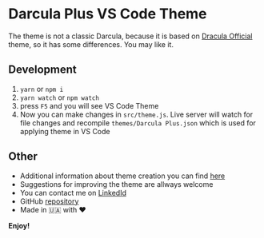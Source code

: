 # Darcula Plus VS Code Theme

The theme is not a classic Darcula, because it is based on [Dracula Official](https://marketplace.visualstudio.com/items?itemName=dracula-theme.theme-dracula) theme, so it has some differences. You may like it.

## Development

1. `yarn` or `npm i`
1. `yarn watch` or `npm watch`
1. press `F5` and you will see VS Code Theme
1. Now you can make changes in `src/theme.js`. Live server will watch for file changes and recompile `themes/Darcula Plus.json` which is used for applying theme in VS Code

## Other

- Additional information about theme creation you can find [here](https://code.visualstudio.com/api/extension-guides/color-theme#create-a-new-color-theme)
- Suggestions for improving the theme are allways welcome
- You can contact me on [LinkedId](https://www.linkedin.com/in/myziura/?locale=en_US)
- GitHub [repository](https://github.com/Myziura/darcula-plus)
- Made in 🇺🇦 with ❤️

**Enjoy!**
